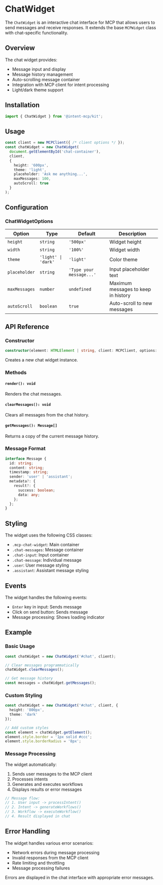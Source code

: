 # ChatWidget

The `ChatWidget` is an interactive chat interface for MCP that allows users to send messages and receive responses. It extends the base `MCPWidget` class with chat-specific functionality.

## Overview

The chat widget provides:
- Message input and display
- Message history management
- Auto-scrolling message container
- Integration with MCP client for intent processing
- Light/dark theme support

## Installation

```typescript
import { ChatWidget } from '@intent-mcp/kit';
```

## Usage

```typescript
const client = new MCPClient({ /* client options */ });
const chatWidget = new ChatWidget(
  document.getElementById('chat-container'),
  client,
  {
    height: '600px',
    theme: 'light',
    placeholder: 'Ask me anything...',
    maxMessages: 100,
    autoScroll: true
  }
);
```

## Configuration

### ChatWidgetOptions

| Option | Type | Default | Description |
|--------|------|---------|-------------|
| `height` | `string` | `'500px'` | Widget height |
| `width` | `string` | `'100%'` | Widget width |
| `theme` | `'light' \| 'dark'` | `'light'` | Color theme |
| `placeholder` | `string` | `'Type your message...'` | Input placeholder text |
| `maxMessages` | `number` | `undefined` | Maximum messages to keep in history |
| `autoScroll` | `boolean` | `true` | Auto-scroll to new messages |

## API Reference

### Constructor

```typescript
constructor(element: HTMLElement | string, client: MCPClient, options: ChatWidgetOptions = {})
```

Creates a new chat widget instance.

### Methods

#### `render(): void`

Renders the chat messages.

#### `clearMessages(): void`

Clears all messages from the chat history.

#### `getMessages(): Message[]`

Returns a copy of the current message history.

### Message Format

```typescript
interface Message {
  id: string;
  content: string;
  timestamp: string;
  sender: 'user' | 'assistant';
  metadata?: {
    result?: {
      success: boolean;
      data: any;
    };
  };
}
```

## Styling

The widget uses the following CSS classes:

- `.mcp-chat-widget`: Main container
- `.chat-messages`: Message container
- `.chat-input`: Input container
- `.chat-message`: Individual message
- `.user`: User message styling
- `.assistant`: Assistant message styling

## Events

The widget handles the following events:

- `Enter` key in input: Sends message
- Click on send button: Sends message
- Message processing: Shows loading indicator

## Example

### Basic Usage

```typescript
const chatWidget = new ChatWidget('#chat', client);

// Clear messages programmatically
chatWidget.clearMessages();

// Get message history
const messages = chatWidget.getMessages();
```

### Custom Styling

```typescript
const chatWidget = new ChatWidget('#chat', client, {
  height: '800px',
  theme: 'dark'
});

// Add custom styles
const element = chatWidget.getElement();
element.style.border = '1px solid #ccc';
element.style.borderRadius = '8px';
```

### Message Processing

The widget automatically:
1. Sends user messages to the MCP client
2. Processes intents
3. Generates and executes workflows
4. Displays results or error messages

```typescript
// Message flow:
// 1. User input -> processIntent()
// 2. Intent -> generateWorkflows()
// 3. Workflow -> executeWorkflow()
// 4. Result displayed in chat
```

## Error Handling

The widget handles various error scenarios:

- Network errors during message processing
- Invalid responses from the MCP client
- Rate limiting and throttling
- Message processing failures

Errors are displayed in the chat interface with appropriate error messages. 